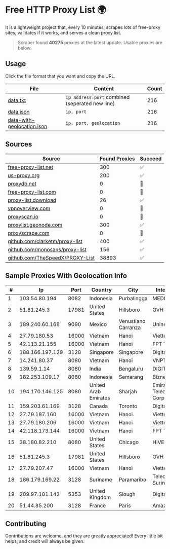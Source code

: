 
# Free HTTP Proxy List 🌍

It is a lightweight project that, every 10 minutes, scrapes lots of free-proxy sites, validates if it works, and serves a clean proxy list.


> Scraper found **40275** proxies at the latest update. Usable proxies are below.

## Usage

Click the file format that you want and copy the URL.


|File|Content|Count|
|----|-------|-----|
|[data.txt](https://raw.githubusercontent.com/themiralay/Proxy-List-World/master/data.txt)|`ip_address:port` combined (seperated new line)|216|
|[data.json](https://raw.githubusercontent.com/themiralay/Proxy-List-World/master/data.json)|`ip, port`|216|
|[data-with-geolocation.json](https://raw.githubusercontent.com/themiralay/Proxy-List-World/master/data-with-geolocation.json)|`ip, port, geolocation`|216|

## Sources

|Source|Found Proxies|Succeed|
|------|-------------|-------|
|[free-proxy-list.net](https://free-proxy-list.net)|300|✅|
|[us-proxy.org](https://www.us-proxy.org)|200|✅|
|[proxydb.net](http://proxydb.net)|0|🚫|
|[free-proxy-list.com](https://free-proxy-list.com/?page=&port=&type%5B%5D=http&type%5B%5D=https&up_time=0&search=Search)|0|🚫|
|[proxy-list.download](https://www.proxy-list.download/HTTP)|26|✅|
|[vpnoverview.com](https://vpnoverview.com/privacy/anonymous-browsing/free-proxy-servers)|0|🚫|
|[proxyscan.io](https://www.proxyscan.io)|0|🚫|
|[proxylist.geonode.com](https://proxylist.geonode.com/api/proxy-list?limit=300&page=1&sort_by=lastChecked&sort_type=desc&protocols=http,https)|300|✅|
|[proxyscrape.com](https://api.proxyscrape.com/v2/?request=displayproxies&protocol=http&timeout=10000&country=all&ssl=all&anonymity=all)|0|🚫|
|[github.com/clarketm/proxy-list](https://raw.githubusercontent.com/clarketm/proxy-list/master/proxy-list-raw.txt)|400|✅|
|[github.com/monosans/proxy-list](https://raw.githubusercontent.com/monosans/proxy-list/main/proxies/http.txt)|156|✅|
|[github.com/TheSpeedX/PROXY-List](https://raw.githubusercontent.com/TheSpeedX/PROXY-List/master/http.txt)|38893|✅|


## Sample Proxies With Geolocation Info

|#|Ip|Port|Country|City|Internet Service Provider|
|-|--|----|-------|----|-------------------------|
|1|103.54.80.194|8082|Indonesia|Purbalingga|MEDIACOMPUTINDO|
|2|51.81.245.3|17981|United States|Hillsboro|OVH SAS|
|3|189.240.60.168|9090|Mexico|Venustiano Carranza|Uninet S.A. de C.V.|
|4|27.79.180.53|16000|Vietnam|Hanoi|Viettel Corporation|
|5|42.113.21.155|16000|Vietnam|Hanoi|FPT Telecom Company|
|6|188.166.197.129|3128|Singapore|Singapore|DigitalOcean, LLC|
|7|14.241.80.37|8080|Vietnam|Hanoi|VNPT|
|8|139.59.1.14|8080|India|Bengaluru|DIGITALOCEAN|
|9|182.253.109.17|8080|Indonesia|Semarang|Biznet Metronet|
|10|194.170.146.125|8080|United Arab Emirates|Sharjah|Emirates Telecommunications Corporation|
|11|159.203.61.169|3128|Canada|Toronto|DigitalOcean, LLC|
|12|27.79.187.160|16000|Vietnam|Hanoi|Viettel Corporation|
|13|27.79.180.206|16000|Vietnam|Hanoi|Viettel Corporation|
|14|42.118.173.144|16000|Vietnam|Hanoi|FPT Telecom Company|
|15|38.180.82.210|8080|United States|Chicago|HIVELOCITY, Inc.|
|16|51.81.245.3|17981|United States|Hillsboro|OVH SAS|
|17|27.79.207.47|16000|Vietnam|Hanoi|Viettel Corporation|
|18|186.179.169.22|3128|Suriname|Paramaribo|Telecommunicationcompany Suriname - TeleSur|
|19|209.97.181.142|5353|United Kingdom|Slough|DigitalOcean, LLC|
|20|51.44.85.200|3128|France|Paris|Amazon.com, Inc.|



## Contributing

Contributions are welcome, and they are greatly appreciated! Every
little bit helps, and credit will always be given.

